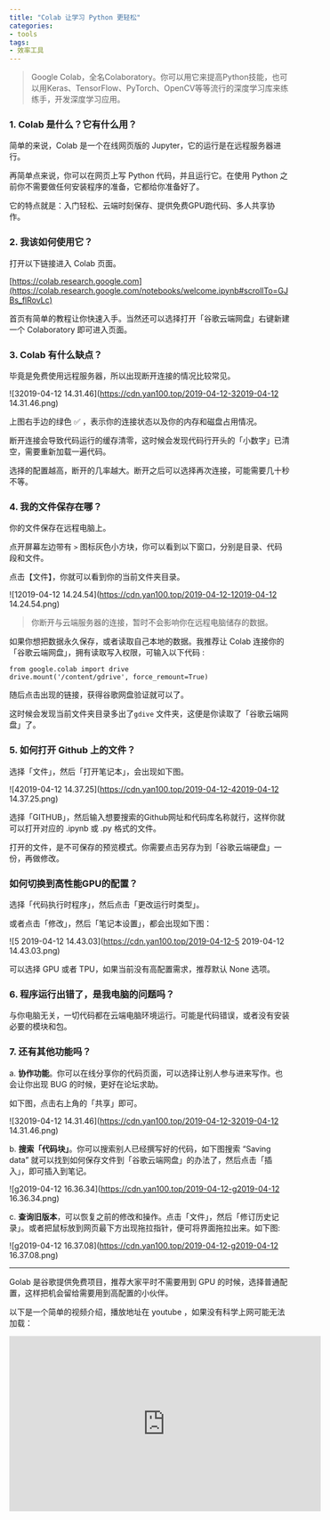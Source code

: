 ```yaml
---
title: "Colab 让学习 Python 更轻松"
categories:
- tools
tags:
- 效率工具
---
```


> Google Colab，全名Colaboratory。你可以用它来提高Python技能，也可以用Keras、TensorFlow、PyTorch、OpenCV等等流行的深度学习库来练练手，开发深度学习应用。

### 1. Colab 是什么？它有什么用？

简单的来说，Colab 是一个在线网页版的 Jupyter，它的运行是在远程服务器进行。

再简单点来说，你可以在网页上写 Python 代码，并且运行它。在使用 Python 之前你不需要做任何安装程序的准备，它都给你准备好了。

它的特点就是：入门轻松、云端时刻保存、提供免费GPU跑代码、多人共享协作。


### 2. 我该如何使用它？

打开以下链接进入 Colab 页面。

[https://colab.research.google.com](https://colab.research.google.com/notebooks/welcome.ipynb#scrollTo=GJBs_flRovLc)

首页有简单的教程让你快速入手。当然还可以选择打开「谷歌云端网盘」右键新建一个 Colaboratory 即可进入页面。


### 3. Colab 有什么缺点？

毕竟是免费使用远程服务器，所以出现断开连接的情况比较常见。

![32019-04-12 14.31.46](https://cdn.yan100.top/2019-04-12-32019-04-12 14.31.46.png)

上图右手边的绿色 ✅ ，表示你的连接状态以及你的内存和磁盘占用情况。

断开连接会导致代码运行的缓存清零，这时候会发现代码行开头的「小数字」已清空，需要重新加载一遍代码。

选择的配置越高，断开的几率越大。断开之后可以选择再次连接，可能需要几十秒不等。

### 4. 我的文件保存在哪？

你的文件保存在远程电脑上。

点开屏幕左边带有 `>` 图标灰色小方块，你可以看到以下窗口，分别是目录、代码段和文件。

点击【文件】，你就可以看到你的当前文件夹目录。

![12019-04-12 14.24.54](https://cdn.yan100.top/2019-04-12-12019-04-12 14.24.54.png)


> 你断开与云端服务器的连接，暂时不会影响你在远程电脑储存的数据。

如果你想把数据永久保存，或者读取自己本地的数据。我推荐让 Colab 连接你的「谷歌云端网盘」，拥有读取写入权限，可输入以下代码 :

```
from google.colab import drive
drive.mount('/content/gdrive', force_remount=True)
```

随后点击出现的链接，获得谷歌网盘验证就可以了。

这时候会发现当前文件夹目录多出了`gdive` 文件夹，这便是你读取了「谷歌云端网盘」了。

### 5. 如何打开 Github 上的文件？

选择「文件」，然后「打开笔记本」，会出现如下图。

![42019-04-12 14.37.25](https://cdn.yan100.top/2019-04-12-42019-04-12 14.37.25.png)

选择「GITHUB」，然后输入想要搜索的Github网址和代码库名称就行，这样你就可以打开对应的 .ipynb 或 .py 格式的文件。

打开的文件，是不可保存的预览模式。你需要点击另存为到「谷歌云端硬盘」一份，再做修改。

### 如何切换到高性能GPU的配置？

选择「代码执行时程序」，然后点击「更改运行时类型」。

或者点击「修改」，然后「笔记本设置」，都会出现如下图：

![5 2019-04-12 14.43.03](https://cdn.yan100.top/2019-04-12-5 2019-04-12 14.43.03.png)

可以选择 GPU 或者 TPU，如果当前没有高配置需求，推荐默认 None 选项。


### 6. 程序运行出错了，是我电脑的问题吗？

与你电脑无关，一切代码都在云端电脑环境运行。可能是代码错误，或者没有安装必要的模块和包。

### 7. 还有其他功能吗？

a. **协作功能**。你可以在线分享你的代码页面，可以选择让别人参与进来写作。也会让你出现 BUG 的时候，更好在论坛求助。

如下图，点击右上角的「共享」即可。

![32019-04-12 14.31.46](https://cdn.yan100.top/2019-04-12-32019-04-12 14.31.46.png)

b. **搜索「代码块」**。你可以搜索别人已经撰写好的代码，如下图搜索 “Saving data” 就可以找到如何保存文件到「谷歌云端网盘」的办法了，然后点击「插入」，即可插入到笔记。

![g2019-04-12 16.36.34](https://cdn.yan100.top/2019-04-12-g2019-04-12 16.36.34.png)


c. **查询旧版本**，可以恢复之前的修改和操作。点击「文件」，然后「修订历史记录」。或者把鼠标放到网页最下方出现拖拉指针，便可将界面拖拉出来。如下图:


![g2019-04-12 16.37.08](https://cdn.yan100.top/2019-04-12-g2019-04-12 16.37.08.png)

------

Golab 是谷歌提供免费项目，推荐大家平时不需要用到 GPU 的时候，选择普通配置，这样把机会留给需要用到高配置的小伙伴。

以下是一个简单的视频介绍，播放地址在 youtube ，如果没有科学上网可能无法加载：

<iframe width="560" height="315" src="https://www.youtube.com/embed/inN8seMm7UI" frameborder="0" allow="accelerometer; autoplay; encrypted-media; gyroscope; picture-in-picture" allowfullscreen></iframe><br>




